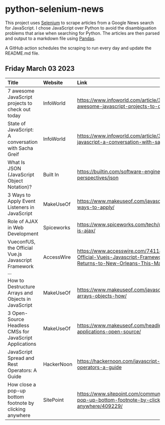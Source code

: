 # python-selenium-news

This project uses [Selenium](https://www.seleniumhq.org/) to scrape articles from a Google News search for JavaScript.
I chose JavaScript over Python to avoid the disambiguation problems that arise when searching for Python.
The articles are then parsed and output to a markdown file using [Pandas](https://pandas.pydata.org/).

A GitHub action schedules the scraping to run every day and update the README.md file.

## Friday March 03 2023


| Title                                                   | Website    | Link                                                                                                                           |
|:--------------------------------------------------------|:-----------|:-------------------------------------------------------------------------------------------------------------------------------|
| 7 awesome JavaScript projects to check out today        | InfoWorld  | https://www.infoworld.com/article/3687616/7-awesome-javascript-projects-to-check-out-today.html                                |
| State of JavaScript: A conversation with Sacha Greif    | InfoWorld  | https://www.infoworld.com/article/3688770/state-of-javascript-a-conversation-with-sacha-greif.html                             |
| What Is JSON (JavaScript Object Notation)?              | Built In   | https://builtin.com/software-engineering-perspectives/json                                                                     |
| 3 Ways to Apply Event Listeners in JavaScript           | MakeUseOf  | https://www.makeuseof.com/javascript-event-listeners-ways-to-apply/                                                            |
| Role of AJAX in Web Development                         | Spiceworks | https://www.spiceworks.com/tech/devops/articles/what-is-ajax/                                                                  |
| VueconfUS, the Official Vue.js Javascript Framework ... | AccessWire | https://www.accesswire.com/741186/VueconfUS-the-Official-Vuejs-Javascript-Framework-Conference-Returns-to-New-Orleans-This-May |
| How to Destructure Arrays and Objects in JavaScript     | MakeUseOf  | https://www.makeuseof.com/javascript-destructure-arrays-objects-how/                                                           |
| 3 Open-Source Headless CMSs for JavaScript Applications | MakeUseOf  | https://www.makeuseof.com/headless-cms-javascript-applications-open-source/                                                    |
| JavaScript Spread and Rest Operators: A Guide           | HackerNoon | https://hackernoon.com/javascript-spread-and-rest-operators-a-guide                                                            |
| How close a pop-up bottom footnote by clicking anywhere | SitePoint  | https://www.sitepoint.com/community/t/how-close-a-pop-up-bottom-footnote-by-clicking-anywhere/409229/                          |